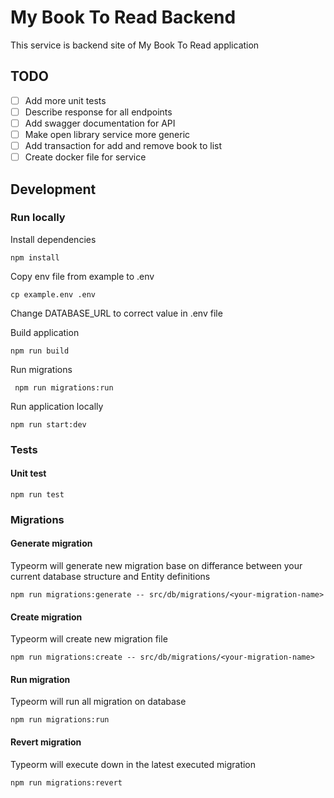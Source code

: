 # My Book To Read Backend

This service is backend site of My Book To Read application

## TODO

- [ ] Add more unit tests
- [ ] Describe response for all endpoints
- [ ] Add swagger documentation for API
- [ ] Make open library service more generic
- [ ] Add transaction for add and remove book to list
- [ ] Create docker file for service

## Development

### Run locally

Install dependencies
```
npm install
```

Copy env file from example to .env

```
cp example.env .env
```

Change DATABASE_URL to correct value in .env file

Build application

```
npm run build
```

Run migrations

```
 npm run migrations:run

```

Run application locally

```
npm run start:dev
```

### Tests

#### Unit test 

```
npm run test
```

### Migrations

#### Generate migration

Typeorm will generate new migration base on differance between your current database structure and Entity definitions

```
npm run migrations:generate -- src/db/migrations/<your-migration-name>
```

#### Create migration

Typeorm will create new migration file

```
npm run migrations:create -- src/db/migrations/<your-migration-name>
```

#### Run migration

Typeorm will run all migration on database

```
npm run migrations:run
```

#### Revert migration

Typeorm will execute down in the latest executed migration

```
npm run migrations:revert
```
